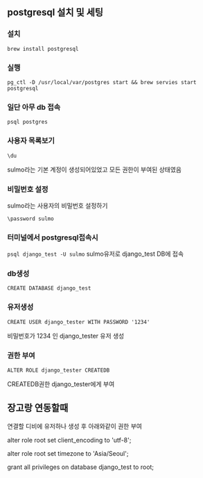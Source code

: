 ## postgresql 설치 및 세팅

### 설치

`brew install postgresql`

### 실행

`pg_ctl -D /usr/local/var/postgres start && brew servies start postgresql`

### 일단 아무 db 접속

`psql postgres`

### 사용자 목록보기

`\du`

sulmo라는 기본 계정이 생성되어있었고 모든 권한이 부여된 상태였음

### 비밀번호 설정

sulmo라는 사용자의 비밀번호 설정하기

`\password sulmo`

### 터미널에서 postgresql접속시

`psql django_test -U sulmo`
sulmo유저로 django_test DB에 접속

### db생성

`CREATE DATABASE django_test`

### 유저생성

`CREATE USER django_tester WITH PASSWORD '1234'`

비밀번호가 1234 인 django_tester 유저 생성

### 권한 부여

`ALTER ROLE django_tester CREATEDB`

CREATEDB권한 django_tester에게 부여

## 장고랑 연동할때

연결할 디비에 유저하나 생성 후 아래와같이 권한 부여

alter role root set client_encoding to 'utf-8';

alter role root set timezone to 'Asia/Seoul';

grant all privileges on database django_test to root;

